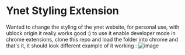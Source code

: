 # Ynet Styling Extension
Wanted to change the styling of the ynet website, for personal use, with ublock origin it really works good :)
to use it enable developer mode in chrome extensions, clone this repo and load the folder into chrome and that's it, it should look different
example of it working : ![image](https://user-images.githubusercontent.com/49613537/109526330-1a152b00-7abb-11eb-99c8-bb621fcef148.png)
